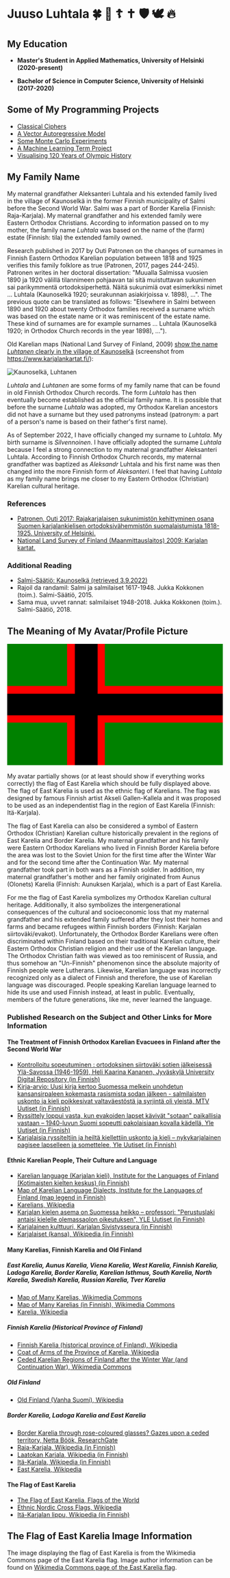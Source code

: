 # Juuso Luhtala :four_leaf_clover: :evergreen_tree: :orthodox_cross: :latin_cross: :shield: :dove: :fire:

## My Education

- **Master's Student in Applied Mathematics, University of Helsinki (2020-present)**

- **Bachelor of Science in Computer Science, University of Helsinki (2017-2020)**

## Some of My Programming Projects

- [Classical Ciphers](https://github.com/Jsos17/Classic-crypto)
- [A Vector Autoregressive Model](https://github.com/Jsos17/A_Vector_Autoregressive_Model)
- [Some Monte Carlo Experiments](https://github.com/Jsos17/Monte_Carlo)
- [A Machine Learning Term Project](https://github.com/Jsos17/Machine_Learning_Term_Project)
- [Visualising 120 Years of Olympic History](https://github.com/Jsos17/Olympics_Evolution)

## My Family Name

My maternal grandfather Aleksanteri Luhtala and his extended family lived in the village of Kaunoselkä in the former Finnish municipality of Salmi before the Second World War. Salmi was a part of Border Karelia (Finnish: Raja-Karjala). My maternal grandfather and his extended family were Eastern Orthodox Christians. According to information passed on to my mother, the family name *Luhtala* was based on the name of the (farm) estate (Finnish: tila) the extended family owned.

Research published in 2017 by Outi Patronen on the changes of surnames in Finnish Eastern Orthodox Karelian population between 1818 and 1925 verifies this family folklore as true (Patronen, 2017, pages 244-245). Patronen writes in her doctoral dissertation: "Muualla Salmissa vuosien 1890 ja 1920 välillä tilannimeen pohjaavan tai sitä muistuttavan sukunimen sai parikymmentä ortodoksiperhettä. Näitä sukunimiä ovat esimerkiksi nimet ... Luhtala (Kaunoselkä 1920; seurakunnan asiakirjoissa v. 1898), ...". The previous quote can be translated as follows: "Elsewhere in Salmi between 1890 and 1920 about twenty Orthodox families received a surname which was based on the estate name or it was reminiscent of the estate name. These kind of surnames are for example surnames ... Luhtala (Kaunoselkä 1920; in Orthodox Church records in the year 1898), ...").

Old Karelian maps (National Land Survey of Finland, 2009) [show the name *Luhtanen* clearly in the village of Kaunoselkä](https://www.karjalankartat.fi/?language=en&E=4617848.554557328&N=6828052.916638066&scale=10000&base=OpenLayers.Layer.WMS_4&text=Luhtanen) (screenshot from https://www.karjalankartat.fi/):

![Kaunoselkä, Luhtanen](https://github.com/Jsos17/Jsos17/blob/main/Kaunoselka_Luhtanen.png)

*Luhtala* and *Luhtanen* are some forms of my family name that can be found in old Finnish Orthodox Church records. The form *Luhtala* has then eventually become established as the official family name. It is possible that before the surname *Luhtala* was adopted, my Orthodox Karelian ancestors did not have a surname but they used patronyms instead (patronym: a part of a person's name is based on their father's first name).

As of September 2022, I have officially changed my surname to *Luhtala*. My birth surname is *Silvennoinen*. I have officially adopted the surname *Luhtala* because I feel a strong connection to my maternal grandfather Aleksanteri Luhtala. According to Finnish Orthodox Church records, my maternal grandfather was baptized as *Aleksandr* Luhtala and his first name was then changed into the more Finnish form of *Aleksanteri*. I feel that having *Luhtala* as my family name brings me closer to my Eastern Orthodox (Christian) Karelian cultural heritage.

### References

- [Patronen, Outi 2017: Rajakarjalaisen sukunimistön kehittyminen osana Suomen karjalankielisen ortodoksivähemmistön suomalaistumista 1818-1925. University of Helsinki.](https://helda.helsinki.fi/handle/10138/224298)
- [National Land Survey of Finland (Maanmittauslaitos) 2009: Karjalan kartat.](https://www.karjalankartat.fi/)

### Additional Reading

- [Salmi-Säätiö: Kaunoselkä (retrieved 3.9.2022)](https://salmi-saatio.fi/salmin-pitaja/kylat/kaunoselka/)
- Rajoil da randamil: Salmi ja salmilaiset 1617-1948. Jukka Kokkonen (toim.). Salmi-Säätiö, 2015.
- Sama mua, uvvet rannat: salmilaiset 1948-2018. Jukka Kokkonen (toim.). Salmi-Säätiö, 2018.

## The Meaning of My Avatar/Profile Picture

![The Flag of East Karelia](https://github.com/Jsos17/Jsos17/blob/main/640px-Itakarjalaisten_lippu.svg.png)

My avatar partially shows (or at least should show if everything works correctly) the flag of East Karelia which should be fully displayed above. The flag of East Karelia is used as the ethnic flag of Karelians. The flag was designed by famous Finnish artist Akseli Gallen-Kallela and it was proposed to be used as an independentist flag in the region of East Karelia (Finnish: Itä-Karjala). 

The flag of East Karelia can also be considered a symbol of Eastern Orthodox (Christian) Karelian culture historically prevalent in the regions of East Karelia and Border Karelia. My maternal grandfather and his family were Eastern Orthodox Karelians who lived in Finnish Border Karelia before the area was lost to the Soviet Union for the first time after the Winter War and for the second time after the Continuation War. My maternal grandfather took part in both wars as a Finnish soldier. In addition, my maternal grandfather's mother and her family originated from Aunus (Olonets) Karelia (Finnish: Aunuksen Karjala), which is a part of East Karelia.

For me the flag of East Karelia symbolizes my Orthodox Karelian cultural heritage. Additionally, it also symbolizes the intergenerational consequences of the cultural and socioeconomic loss that my maternal grandfather and his extended family suffered after they lost their homes and farms and became refugees within Finnish borders (Finnish: Karjalan siirtoväki/evakot). Unfortunately, the Orthodox Border Karelians were often discriminated within Finland based on their traditional Karelian culture, their Eastern Orthodox Christian religion and their use of the Karelian language. The Orthodox Christian faith was viewed as too reminiscent of Russia, and thus somehow an "Un-Finnish" phenomenon since the absolute majority of Finnish people were Lutherans. Likewise, Karelian language was incorrectly recognized only as a dialect of Finnish and therefore, the use of Karelian language was discouraged. People speaking Karelian language learned to hide its use and used Finnish instead, at least in public. Eventually, members of the future generations, like me, never learned the language.

### Published Research on the Subject and Other Links for More Information

#### The Treatment of Finnish Orthodox Karelian Evacuees in Finland after the Second World War

- [Kontrolloitu sopeutuminen : ortodoksinen siirtoväki sotien jälkeisessä Ylä-Savossa (1946-1959), Heli Kaarina Kananen, Jyväskylä University Digital Repository (in Finnish)](https://jyx.jyu.fi/handle/123456789/25623)
- [Kirja-arvio: Uusi kirja kertoo Suomessa melkein unohdetun kansansirpaleen kokemasta rasismista sodan jälkeen - salmilaisten uskonto ja kieli poikkesivat valtaväestöstä ja syrjintä oli yleistä, MTV Uutiset (in Finnish)](https://www.mtvuutiset.fi/artikkeli/kirja-arvio-uusi-kirja-kertoo-suomessa-melkein-unohdetun-kansansirpaleen-kokemasta-rasismista-sodan-jalkeen-salmilaisten-uskonto-ja-kieli-poikkesivat-valtavaestosta-ja-syrjinta-oli-yleista/7224782)
- [Ryssittely loppui vasta, kun evakoiden lapset kävivät "sotaan" paikallisia vastaan – 1940-luvun Suomi sopeutti pakolaisiaan kovalla kädellä, Yle Uutiset (in Finnish)](https://yle.fi/uutiset/3-9953675)
- [Karjalaisia ryssiteltiin ja heiltä kiellettiin uskonto ja kieli – nykykarjalainen pagisee lapselleen ja somettelee, Yle Uutiset (in Finnish)](https://yle.fi/uutiset/3-9828308)

#### Ethnic Karelian People, Their Culture and Language

- [Karelian language (Karjalan kieli), Institute for the Languages of Finland (Kotimaisten kielten keskus) (in Finnish)](https://www.kotus.fi/kielitieto/kielet/karjala)
- [Map of Karelian Language Dialects, Institute for the Languages of Finland (map legend in Finnish)](https://www.kotus.fi/files/6912/karjalat_kartta_2019.png)
- [Karelians, Wikipedia](https://en.wikipedia.org/wiki/Karelians)
- [Karjalan kielen asema on Suomessa heikko – professori: "Perustuslaki antaisi kielelle olemassaolon oikeutuksen", YLE Uutiset (in Finnish)](https://yle.fi/uutiset/3-12501465)
- [Karjalainen kulttuuri, Karjalan Sivistysseura (in Finnish)](https://www.karjalansivistysseura.fi/kulttuuri/)
- [Karjalaiset (kansa), Wikipedia (in Finnish)](https://fi.wikipedia.org/wiki/Karjalaiset_(kansa))

#### Many Karelias, Finnish Karelia and Old Finland

#####  East Karelia, Aunus Karelia, Viena Karelia, West Karelia, Finnish Karelia, Ladoga Karelia, Border Karelia, Karelian Isthmus, South Karelia, North Karelia, Swedish Karelia, Russian Karelia, Tver Karelia

- [Map of Many Karelias, Wikimedia Commons](https://upload.wikimedia.org/wikipedia/commons/b/b4/Many_Karelias.png)
- [Map of Many Karelias (in Finnish), Wikimedia Commons](https://upload.wikimedia.org/wikipedia/commons/1/12/Karjalan_alueet.png)
- [Karelia, Wikipedia](https://en.wikipedia.org/wiki/Karelia)

##### Finnish Karelia (Historical Province of Finland)

- [Finnish Karelia (historical province of Finland), Wikipedia](https://en.wikipedia.org/wiki/Karelia_(historical_province_of_Finland))
- [Coat of Arms of the Province of Karelia, Wikipedia](https://en.wikipedia.org/wiki/Coat_of_arms_of_the_Province_of_Karelia)
- [Ceded Karelian Regions of Finland after the Winter War (and Continuation War), Wikimedia Commons](https://upload.wikimedia.org/wikipedia/commons/5/59/Luovutetun_Karjalan_kunnat_1940.svg)

##### Old Finland

- [Old Finland (Vanha Suomi), Wikipedia](https://en.wikipedia.org/wiki/Old_Finland)

##### Border Karelia, Ladoga Karelia and East Karelia

- [Border Karelia through rose-coloured glasses? Gazes upon a ceded territory, Netta Böök, ResearchGate](https://www.researchgate.net/publication/267236590_Border_Karelia_through_rose-coloured_glasses_Gazes_upon_a_ceded_territory)
- [Raja-Karjala, Wikipedia (in Finnish)](https://fi.wikipedia.org/wiki/Raja-Karjala)
- [Laatokan Karjala, Wikipedia (in Finnish)](https://fi.wikipedia.org/wiki/Laatokan_Karjala)
- [Itä-Karjala, Wikipedia (in Finnish)](https://fi.wikipedia.org/wiki/It%C3%A4-Karjala)
- [East Karelia, Wikipedia](https://en.wikipedia.org/wiki/East_Karelia)

#### The Flag of East Karelia

- [The Flag of East Karelia, Flags of the World](https://www.fotw.info/flags/ru-10h2.html)
- [Ethnic Nordic Cross Flags, Wikipedia](https://en.wikipedia.org/wiki/Nordic_cross_flag#Ethnic_flags)
- [Itä-Karjalan lippu, Wikipedia (in Finnish)](https://fi.wikipedia.org/wiki/It%C3%A4-Karjalan_lippu)

## The Flag of East Karelia Image Information

The image displaying the flag of East Karelia is from the Wikimedia Commons page of the East Karelia flag. Image author information can be found on [Wikimedia Commons page of the East Karelia flag](https://commons.wikimedia.org/wiki/File:It%C3%A4karjalaisten_lippu.svg#Licensing).

<!---
Jsos17/Jsos17 is a ✨ special ✨ repository because its `README.md` (this file) appears on your GitHub profile.
You can click the Preview link to take a look at your changes.
--->
